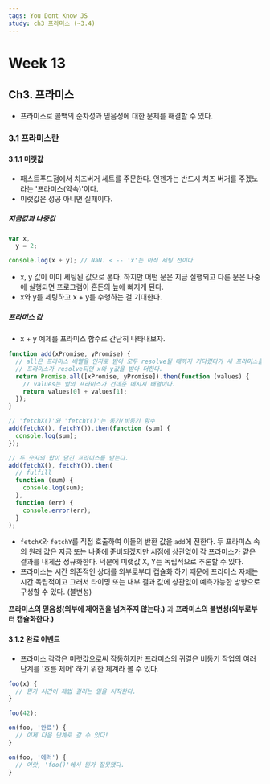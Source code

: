 ```yaml
---
tags: You Dont Know JS
study: ch3 프라미스 (~3.4)
---
```


# Week 13

## Ch3. 프라미스

- 프라미스로 콜백의 순차성과 믿음성에 대한 문제를 해결할 수 있다.

### 3.1 프라미스란

#### 3.1.1 미랫값

- 패스트푸드점에서 치즈버거 세트를 주문한다. 언젠가는 반드시 치즈 버거를 주겠노라는 '프라미스(약속)'이다.
- 미랫값은 성공 아니면 실패이다.

##### 지금값과 나중값

```javascript
var x,
  y = 2;

console.log(x + y); // NaN. < -- 'x'는 아직 세팅 전이다
```

- x, y 값이 이미 세팅된 값으로 본다. 하지만 어떤 문은 지금 실행되고 다른 문은 나중에 실행되면 프로그램이 혼돈의 늪에 빠지게 된다.
- x와 y를 세팅하고 x + y를 수행하는 걸 기대한다.

##### 프라미스 값

- x + y 예제를 프라미스 함수로 간단히 나타내보자.

```javascript
function add(xPromise, yPromise) {
  // all은 프라미스 배열을 인자로 받아 모두 resolve될 때까지 기다렸다가 새 프라미스를 만들어 반환한다.
  // 프라미스가 resolve되면 x와 y값을 받아 더한다.
  return Promise.all([xPromise, yPromise]).then(function (values) {
    // values는 앞의 프라미스가 건네준 메시지 배열이다.
    return values[0] + values[1];
  });
}

// 'fetchX()'와 'fetchY()'는 동기/비동기 함수
add(fetchX(), fetchY()).then(function (sum) {
  console.log(sum);
});
```

```javascript
// 두 숫자의 합이 담긴 프라미스를 받는다.
add(fetchX(), fetchY()).then(
  // fulfill
  function (sum) {
    console.log(sum);
  },
  function (err) {
    console.error(err);
  }
);
```

- `fetchX`와 `fetchY`를 직접 호출하여 이들의 반환 값을 `add`에 전한다. 두 프라미스 속의 원래 값은 지금 또는 나중에 준비되겠지만 시점에 상관없이 각 프라미스가 같은 결과를 내게끔 정규화한다. 덕분에 미랫값 X, Y는 독립적으로 추론할 수 있다.
- 프라미스는 시간 의존적인 상태를 외부로부터 캡슐화 하기 때문에 프라미스 자체는 시간 독립적이고 그래서 타이밍 또는 내부 결과 값에 상관없이 예측가능한 방향으로 구성할 수 있다. (불변성)

**프라미스의 믿음성(외부에 제어권을 넘겨주지 않는다.)** 과 **프라미스의 불변성(외부로부터 캡슐화한다.)**

#### 3.1.2 완료 이벤트

- 프라미스 각각은 미랫값으로써 작동하지만 프라미스의 귀결은 비동기 작업의 여러 단계를 '흐름 제어' 하기 위한 체계라 볼 수 있다.

```javascript
foo(x) {
  // 뭔가 시간이 제법 걸리는 일을 시작한다.
}

foo(42);

on(foo, '완료') {
  // 이제 다음 단계로 갈 수 있다!
}

on(foo, '에러') {
  // 어랏, 'foo()'에서 뭔가 잘못됐다.
}
```
